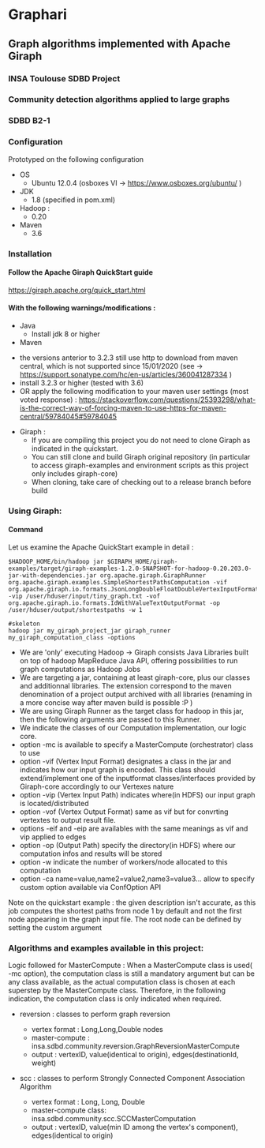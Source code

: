 # Graphari
## Graph algorithms implemented with Apache Giraph
### INSA Toulouse SDBD Project
### Community detection algorithms applied to large graphs
### SDBD B2-1

### Configuration

Prototyped on the following configuration

- OS
  + Ubuntu 12.0.4 (osboxes VI -> https://www.osboxes.org/ubuntu/ )
- JDK
  + 1.8 (specified in pom.xml)
- Hadoop : 
  + 0.20
- Maven
  + 3.6

### Installation

#### Follow the Apache Giraph QuickStart guide 
https://giraph.apache.org/quick_start.html
#### With the following warnings/modifications :

- Java
  + Install jdk 8 or higher
- Maven
 + the versions anterior to 3.2.3 still use http to download from maven central, which is not supported since 15/01/2020 (see -> https://support.sonatype.com/hc/en-us/articles/360041287334 )
 + install 3.2.3 or higher (tested with 3.6)
 + OR apply the following modification to your maven user settings (most voted response) : https://stackoverflow.com/questions/25393298/what-is-the-correct-way-of-forcing-maven-to-use-https-for-maven-central/59784045#59784045
- Giraph : 
  + If you are compiling this project you do not need to clone Giraph as indicated in the quickstart.
  + You can still clone and build Giraph original repository (in particular to access giraph-examples and environment scripts as this project only includes giraph-core)
  + When cloning, take care of checking out to a release branch before build
  
### Using Giraph:
#### Command
Let us examine the Apache QuickStart example in detail :

```
$HADOOP_HOME/bin/hadoop jar $GIRAPH_HOME/giraph-examples/target/giraph-examples-1.2.0-SNAPSHOT-for-hadoop-0.20.203.0-jar-with-dependencies.jar org.apache.giraph.GiraphRunner org.apache.giraph.examples.SimpleShortestPathsComputation -vif org.apache.giraph.io.formats.JsonLongDoubleFloatDoubleVertexInputFormat -vip /user/hduser/input/tiny_graph.txt -vof org.apache.giraph.io.formats.IdWithValueTextOutputFormat -op /user/hduser/output/shortestpaths -w 1
```

```
#skeleton
hadoop jar my_giraph_project_jar giraph_runner my_giraph_computation_class -options
```

+ We are 'only' executing Hadoop -> Giraph consists Java Libraries built on top of hadoop MapReduce Java API, offering possibilities to run graph computations as Hadoop Jobs
+ We are targeting a jar, containing at least giraph-core, plus our classes and additionnal libraries. The extension correspond to the maven denomination of a project output archived with all libraries (renaming in a more concise way after maven build is possible :P )
+ We are using Giraph Runner as the target class for hadoop in this jar, then the following arguments are passed to this Runner.
+ We indicate the classes of our Computation implementation, our logic core.
+ option -mc is available to specify a MasterCompute (orchestrator) class to use
+ option -vif (Vertex Input Format) designates a class in the jar and indicates how our input graph is encoded. This class should extend/implement one of the inputformat classes/interfaces provided by Giraph-core accordingly to our Vertexes nature
+ option -vip (Vertex Input Path) indicates where(in HDFS) our input graph is located/distributed
+ option -vof (Vertex Output Format) same as vif but for convrting vertextes to output result file.
+ options -eif and -eip are availables with the same meanings as vif and vip applied to edges
+ option -op (Output Path) specify the directory(in HDFS) where our computation infos and results will be stored
+ option -w indicate the number of workers/node allocated to this computation
+ option -ca name=value,name2=value2,name3=value3... allow to specify custom option available via ConfOption API

Note on the quickstart example : the given description isn't accurate, as this job computes the shortest paths from node 1 by default and not the first node appearing in the graph input file. The root node can be defined by setting the custom argument 


### Algorithms and examples available in this project:

Logic followed for MasterCompute : When a MasterCompute class is used( -mc option), the computation class is still a mandatory argument but can be any class available, as the actual computation class is chosen at each superstep by the MasterCompute class. Therefore, in the following indication, the computation class is only indicated when required.

- reversion : classes to perform graph reversion
	+ vertex format : Long,Long,Double nodes 
	+ master-compute : insa.sdbd.community.reversion.GraphReversionMasterCompute
	+ output : vertexID, value(identical to origin), edges(destinationId, weight)
	
- scc : classes to perform Strongly Connected Component Association Algorithm
	+ vertex format : Long, Long, Double
	+ master-compute class:  insa.sdbd.community.scc.SCCMasterComputation
	+ output : vertexID, value(min ID among the vertex's component), edges(identical to origin)
